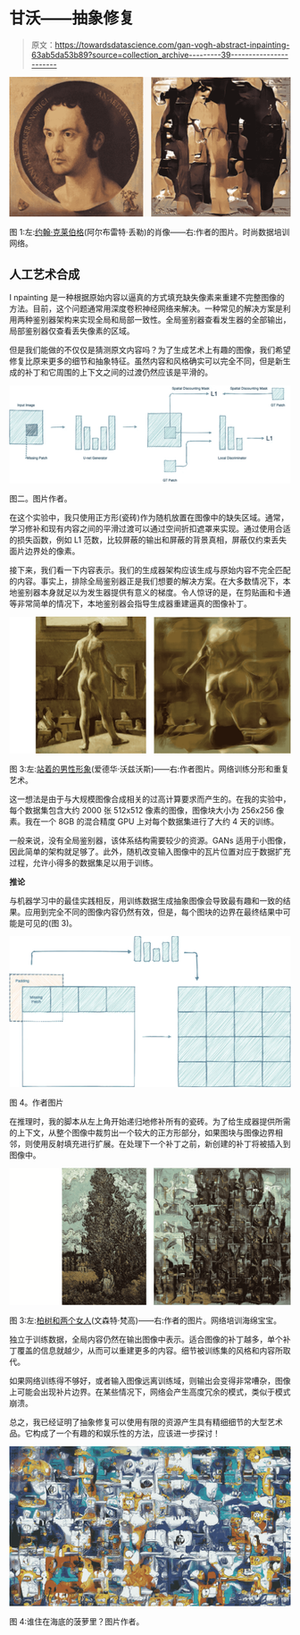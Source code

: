 # 甘沃——抽象修复

> 原文：<https://towardsdatascience.com/gan-vogh-abstract-inpainting-63ab5da53b89?source=collection_archive---------39----------------------->

![](img/a32077494b4911570f2aa91174464838.png)

图 1:左:[约翰·克莱伯格](https://www.wikiart.org/de/albrecht-durer/bildnis-johann-kleeberger-1526)(阿尔布雷特·丢勒)的肖像——右:作者的图片。时尚数据培训网络。

## 人工艺术合成

I npainting 是一种根据原始内容以逼真的方式填充缺失像素来重建不完整图像的方法。目前，这个问题通常用深度卷积神经网络来解决。一种常见的解决方案是利用两种鉴别器架构来实现全局和局部一致性。全局鉴别器查看发生器的全部输出，局部鉴别器仅查看丢失像素的区域。

但是我们能做的不仅仅是猜测原文内容吗？为了生成艺术上有趣的图像，我们希望修复比原来更多的细节和抽象特征。虽然内容和风格确实可以完全不同，但是新生成的补丁和它周围的上下文之间的过渡仍然应该是平滑的。

![](img/79527816f9eece2965ad35e30df3b879.png)

图二。图片作者。

在这个实验中，我只使用正方形(瓷砖)作为随机放置在图像中的缺失区域。通常，学习修补和现有内容之间的平滑过渡可以通过空间折扣遮罩来实现。通过使用合适的损失函数，例如 L1 范数，比较屏蔽的输出和屏蔽的背景真相，屏蔽仅约束丢失面片边界处的像素。

接下来，我们看一下内容表示。我们的生成器架构应该生成与原始内容不完全匹配的内容。事实上，排除全局鉴别器正是我们想要的解决方案。在大多数情况下，本地鉴别器本身就足以为发生器提供有意义的梯度。令人惊讶的是，在剪贴画和卡通等非常简单的情况下，本地鉴别器会指导生成器重建逼真的图像补丁。

![](img/ee2a8591ad7a29e1c4bbc94a90098f58.png)

图 3:左:[站着的男性形象](https://www.wikiart.org/de/edward-wadsworth/male-figure-standing-1911)(爱德华·沃兹沃斯)——右:作者图片。网络训练分形和重复艺术。

这一想法是由于与大规模图像合成相关的过高计算要求而产生的。在我的实验中，每个数据集包含大约 2000 张 512x512 像素的图像，图像块大小为 256x256 像素。我在一个 8GB 的混合精度 GPU 上对每个数据集进行了大约 4 天的训练。

一般来说，没有全局鉴别器，该体系结构需要较少的资源。GANs 适用于小图像，因此简单的架构就足够了。此外，随机改变输入图像中的瓦片位置对应于数据扩充过程，允许小得多的数据集足以用于训练。

**推论**

与机器学习中的最佳实践相反，用训练数据生成抽象图像会导致最有趣和一致的结果。应用到完全不同的图像内容仍然有效，但是，每个图块的边界在最终结果中可能是可见的(图 3)。

![](img/1e00f9d95ae05a5c6f6df76c6c23e805.png)

图 4。作者图片

在推理时，我的脚本从左上角开始递归地修补所有的瓷砖。为了给生成器提供所需的上下文，从整个图像中裁剪出一个较大的正方形部分，如果图块与图像边界相邻，则使用反射填充进行扩展。在处理下一个补丁之前，新创建的补丁将被插入到图像中。

![](img/0fe1257ba78d9ec070c175b39f2febe3.png)

图 3:左:[柏树和两个女人](https://commons.wikimedia.org/wiki/File:Van_Gogh_-_Zypressen_und_zwei_Frauen.jpeg)(文森特·梵高)——右:作者的图片。网络培训海绵宝宝。

独立于训练数据，全局内容仍然在输出图像中表示。适合图像的补丁越多，单个补丁覆盖的信息就越少，从而可以重建更多的内容。细节被训练集的风格和内容所取代。

如果网络训练得不够好，或者输入图像远离训练域，则输出会变得非常嘈杂，图像上可能会出现补片边界。在某些情况下，网络会产生高度冗余的模式，类似于模式崩溃。

总之，我已经证明了抽象修复可以使用有限的资源产生具有精细细节的大型艺术品。它构成了一个有趣的和娱乐性的方法，应该进一步探讨！

![](img/936a38ae736a8463f138fcc8dcc06cf8.png)

图 4:谁住在海底的菠萝里？图片作者。